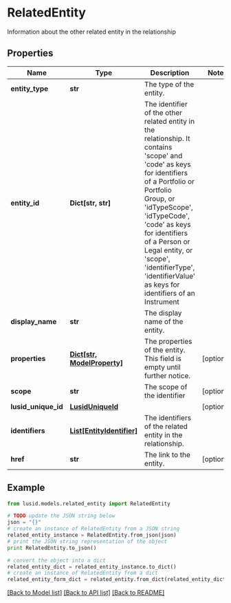 # RelatedEntity

Information about the other related entity in the relationship

## Properties
Name | Type | Description | Notes
------------ | ------------- | ------------- | -------------
**entity_type** | **str** | The type of the entity. | 
**entity_id** | **Dict[str, str]** | The identifier of the other related entity in the relationship. It contains &#39;scope&#39; and &#39;code&#39; as keys for identifiers of a Portfolio or Portfolio Group, or &#39;idTypeScope&#39;, &#39;idTypeCode&#39;, &#39;code&#39; as keys for identifiers of a Person or Legal entity, or &#39;scope&#39;, &#39;identifierType&#39;, &#39;identifierValue&#39; as keys for identifiers of an Instrument | 
**display_name** | **str** | The display name of the entity. | 
**properties** | [**Dict[str, ModelProperty]**](ModelProperty.md) | The properties of the entity. This field is empty until further notice. | [optional] 
**scope** | **str** | The scope of the identifier | [optional] 
**lusid_unique_id** | [**LusidUniqueId**](LusidUniqueId.md) |  | [optional] 
**identifiers** | [**List[EntityIdentifier]**](EntityIdentifier.md) | The identifiers of the related entity in the relationship. | 
**href** | **str** | The link to the entity. | [optional] 

## Example

```python
from lusid.models.related_entity import RelatedEntity

# TODO update the JSON string below
json = "{}"
# create an instance of RelatedEntity from a JSON string
related_entity_instance = RelatedEntity.from_json(json)
# print the JSON string representation of the object
print RelatedEntity.to_json()

# convert the object into a dict
related_entity_dict = related_entity_instance.to_dict()
# create an instance of RelatedEntity from a dict
related_entity_form_dict = related_entity.from_dict(related_entity_dict)
```
[[Back to Model list]](../README.md#documentation-for-models) [[Back to API list]](../README.md#documentation-for-api-endpoints) [[Back to README]](../README.md)


